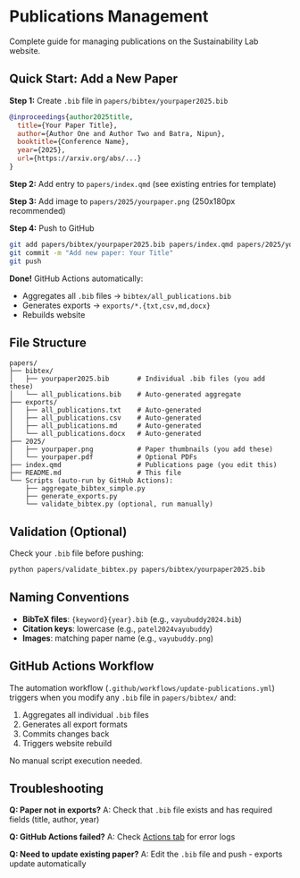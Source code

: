 # Publications Management

Complete guide for managing publications on the Sustainability Lab website.

## Quick Start: Add a New Paper

**Step 1:** Create `.bib` file in `papers/bibtex/yourpaper2025.bib`

```bibtex
@inproceedings{author2025title,
  title={Your Paper Title},
  author={Author One and Author Two and Batra, Nipun},
  booktitle={Conference Name},
  year={2025},
  url={https://arxiv.org/abs/...}
}
```

**Step 2:** Add entry to `papers/index.qmd` (see existing entries for template)

**Step 3:** Add image to `papers/2025/yourpaper.png` (250x180px recommended)

**Step 4:** Push to GitHub

```bash
git add papers/bibtex/yourpaper2025.bib papers/index.qmd papers/2025/yourpaper.png
git commit -m "Add new paper: Your Title"
git push
```

**Done!** GitHub Actions automatically:
- Aggregates all `.bib` files → `bibtex/all_publications.bib`
- Generates exports → `exports/*.{txt,csv,md,docx}`
- Rebuilds website

## File Structure

```
papers/
├── bibtex/
│   ├── yourpaper2025.bib       # Individual .bib files (you add these)
│   └── all_publications.bib    # Auto-generated aggregate
├── exports/
│   ├── all_publications.txt    # Auto-generated
│   ├── all_publications.csv    # Auto-generated
│   ├── all_publications.md     # Auto-generated
│   └── all_publications.docx   # Auto-generated
├── 2025/
│   ├── yourpaper.png           # Paper thumbnails (you add these)
│   └── yourpaper.pdf           # Optional PDFs
├── index.qmd                   # Publications page (you edit this)
├── README.md                   # This file
└── Scripts (auto-run by GitHub Actions):
    ├── aggregate_bibtex_simple.py
    ├── generate_exports.py
    └── validate_bibtex.py (optional, run manually)
```

## Validation (Optional)

Check your `.bib` file before pushing:

```bash
python papers/validate_bibtex.py papers/bibtex/yourpaper2025.bib
```

## Naming Conventions

- **BibTeX files**: `{keyword}{year}.bib` (e.g., `vayubuddy2024.bib`)
- **Citation keys**: lowercase (e.g., `patel2024vayubuddy`)
- **Images**: matching paper name (e.g., `vayubuddy.png`)

## GitHub Actions Workflow

The automation workflow (`.github/workflows/update-publications.yml`) triggers when you modify any `.bib` file in `papers/bibtex/` and:

1. Aggregates all individual `.bib` files
2. Generates all export formats
3. Commits changes back
4. Triggers website rebuild

No manual script execution needed.

## Troubleshooting

**Q: Paper not in exports?**
A: Check that `.bib` file exists and has required fields (title, author, year)

**Q: GitHub Actions failed?**
A: Check [Actions tab](https://github.com/sustainability-lab/sustainability-lab.github.io/actions) for error logs

**Q: Need to update existing paper?**
A: Edit the `.bib` file and push - exports update automatically

